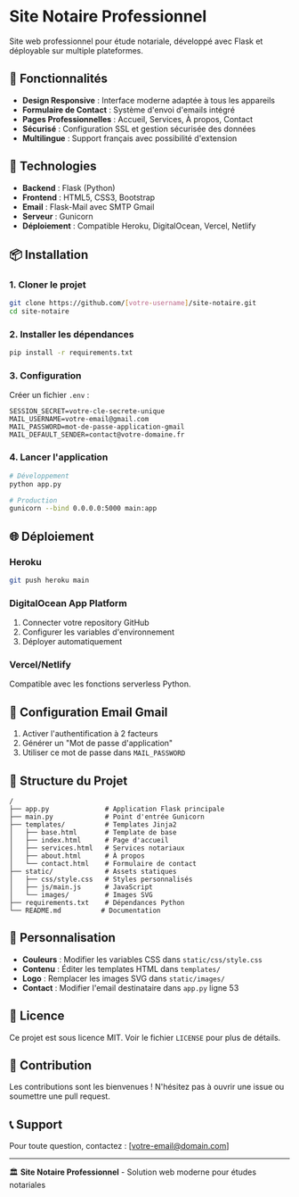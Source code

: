 # Site Notaire Professionnel

Site web professionnel pour étude notariale, développé avec Flask et déployable sur multiple plateformes.

## 🌟 Fonctionnalités

- **Design Responsive** : Interface moderne adaptée à tous les appareils
- **Formulaire de Contact** : Système d'envoi d'emails intégré
- **Pages Professionnelles** : Accueil, Services, À propos, Contact
- **Sécurisé** : Configuration SSL et gestion sécurisée des données
- **Multilingue** : Support français avec possibilité d'extension

## 🚀 Technologies

- **Backend** : Flask (Python)
- **Frontend** : HTML5, CSS3, Bootstrap
- **Email** : Flask-Mail avec SMTP Gmail
- **Serveur** : Gunicorn
- **Déploiement** : Compatible Heroku, DigitalOcean, Vercel, Netlify

## 📦 Installation

### 1. Cloner le projet
```bash
git clone https://github.com/[votre-username]/site-notaire.git
cd site-notaire
```

### 2. Installer les dépendances
```bash
pip install -r requirements.txt
```

### 3. Configuration
Créer un fichier `.env` :
```env
SESSION_SECRET=votre-cle-secrete-unique
MAIL_USERNAME=votre-email@gmail.com
MAIL_PASSWORD=mot-de-passe-application-gmail
MAIL_DEFAULT_SENDER=contact@votre-domaine.fr
```

### 4. Lancer l'application
```bash
# Développement
python app.py

# Production
gunicorn --bind 0.0.0.0:5000 main:app
```

## 🌐 Déploiement

### Heroku
```bash
git push heroku main
```

### DigitalOcean App Platform
1. Connecter votre repository GitHub
2. Configurer les variables d'environnement
3. Déployer automatiquement

### Vercel/Netlify
Compatible avec les fonctions serverless Python.

## 📧 Configuration Email Gmail

1. Activer l'authentification à 2 facteurs
2. Générer un "Mot de passe d'application"
3. Utiliser ce mot de passe dans `MAIL_PASSWORD`

## 📁 Structure du Projet

```
/
├── app.py              # Application Flask principale
├── main.py             # Point d'entrée Gunicorn
├── templates/          # Templates Jinja2
│   ├── base.html       # Template de base
│   ├── index.html      # Page d'accueil
│   ├── services.html   # Services notariaux
│   ├── about.html      # À propos
│   └── contact.html    # Formulaire de contact
├── static/             # Assets statiques
│   ├── css/style.css   # Styles personnalisés
│   ├── js/main.js      # JavaScript
│   └── images/         # Images SVG
├── requirements.txt    # Dépendances Python
└── README.md          # Documentation
```

## 🎨 Personnalisation

- **Couleurs** : Modifier les variables CSS dans `static/css/style.css`
- **Contenu** : Éditer les templates HTML dans `templates/`
- **Logo** : Remplacer les images SVG dans `static/images/`
- **Contact** : Modifier l'email destinataire dans `app.py` ligne 53

## 📄 Licence

Ce projet est sous licence MIT. Voir le fichier `LICENSE` pour plus de détails.

## 🤝 Contribution

Les contributions sont les bienvenues ! N'hésitez pas à ouvrir une issue ou soumettre une pull request.

## 📞 Support

Pour toute question, contactez : [votre-email@domain.com]

---

🏛️ **Site Notaire Professionnel** - Solution web moderne pour études notariales